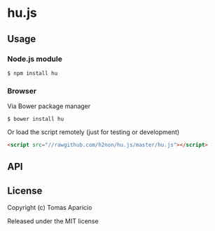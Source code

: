 # hu.js


## Usage

### Node.js module

```
$ npm install hu
```

### Browser

Via Bower package manager
```
$ bower install hu
```
Or load the script remotely (just for testing or development)
```html
<script src="//rawgithub.com/h2non/hu.js/master/hu.js"></script>
```

## API


## License

Copyright (c) Tomas Aparicio

Released under the MIT license
